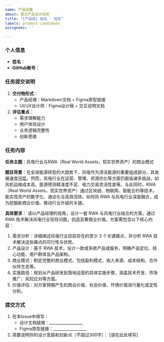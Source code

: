 ```yaml
---
name: 产品招募
about: 提交产品设计任务
title: "[产品岗] 姓名 - 任务"
labels: product-candidate
assignees: ''

---
```


### 个人信息
- **姓名**：
- **GitHub账号**：

### 任务提交说明
1. **交付物形式**：
   - 产品经理：Markdown文档 + Figma原型链接
   - UI/UX设计师：Figma设计稿 + 交互说明文档
2. **评估重点**：
   - 需求理解能力
   - 用户体验设计
   - 业务逻辑完整性
   - 创新思维

### 任务内容
**任务主题**：风电行业与RWA（Real World Assets，现实世界资产）的商业模式

**题目背景**：在全球能源转型的大趋势下，风电作为清洁能源的重要组成部分，其发展速度迅猛。然而，风电行业在运营、管理、资源优化等方面仍面临诸多挑战，如风机运维成本高、能源预测精准度不足、电力交易灵活性差等。与此同时，RWA（Real World Assets，现实世界资产）通过区块链、物联网、智能合约等技术，能实现资产的数字化、通证化与高效流转。如何将 RWA 与风电行业深度融合，成为挖掘新商业价值、推动行业升级的关键。

**具体要求**：
请以产品经理的视角，设计一套 RWA 与风电行业结合的方案，通过 RWA 技术解决风电行业现存问题，创造显著商业价值。方案需包含以下核心内容：
1. 需求分析：详细阐述风电行业目前存在的至少 3 个关键痛点，并分析 RWA 技术解决这些痛点的可行性与优势。
2. 产品设计：基于 RWA 技术，设计一款或多款产品或服务，明确产品定位、核心功能、用户群体及产品架构。
3. 商业模式：制定完整的商业模式，包括盈利模式、收入来源、成本结构、合作伙伴生态等。
4. 实施路径：规划从产品研发到落地运营的具体实施步骤，涵盖技术开发、市场推广、风险应对等方面。
5. 价值评估：对方案预期产生的商业价值、社会价值、环境价值进行量化或定性分析。

### 提交方式
1. 在本Issue中填写：
   - 设计文档链接：_________________
   - Figma原型链接：_________________
2. 简要说明你的设计思路和创新点（不超过300字）：
   [请在此处填写]
